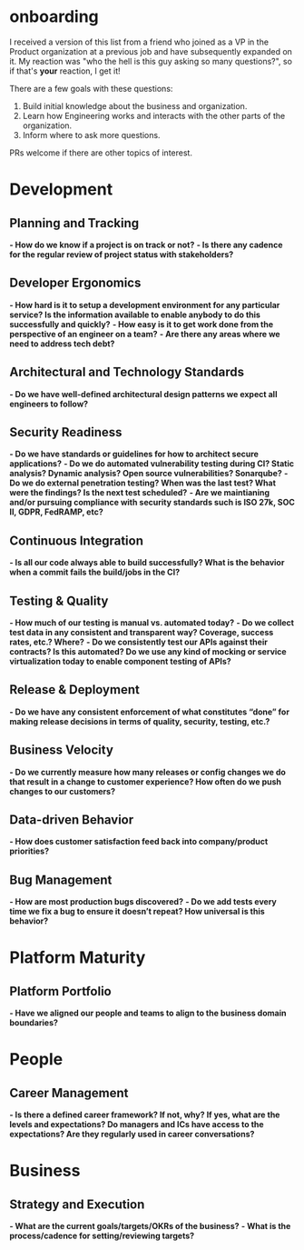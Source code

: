 # onboarding
I received a version of this list from a friend who joined as a VP in the Product organization at a previous job and have subsequently expanded on it. My reaction was "who the hell is this guy asking so many questions?", so if that's **your** reaction, I get it! 

There are a few goals with these questions:
1. Build initial knowledge about the business and organization.
2. Learn how Engineering works and interacts with the other parts of the organization.
3. Inform where to ask more questions.

PRs welcome if there are other topics of interest.

# Development

## Planning and Tracking
**- How do we know if a project is on track or not?**
**- Is there any cadence for the regular review of project status with stakeholders?**

## Developer Ergonomics
**- How hard is it to setup a development environment for any particular service? Is the information available to enable anybody to do this successfully and quickly?**
**- How easy is it to get work done from the perspective of an engineer on a team?**
**- Are there any areas where we need to address tech debt?**

## Architectural and Technology Standards
**- Do we have well-defined architectural design patterns we expect all engineers to follow?**

## Security Readiness
**- Do we have standards or guidelines for how to architect secure applications?**
**- Do we do automated vulnerability testing during CI? Static analysis? Dynamic analysis? Open source vulnerabilities? Sonarqube?**
**- Do we do external penetration testing? When was the last test? What were the findings? Is the next test scheduled?**
**- Are we maintianing and/or pursuing compliance with security standards such is ISO 27k, SOC II, GDPR, FedRAMP, etc?**

## Continuous Integration
**- Is all our code always able to build successfully? What is the behavior when a commit fails the build/jobs in the CI?**

## Testing & Quality
**- How much of our testing is manual vs. automated today?**
**- Do we collect test data in any consistent and transparent way? Coverage, success rates, etc.? Where?**
**- Do we consistently test our APIs against their contracts? Is this automated? Do we use any kind of mocking or service virtualization today to enable component testing of APIs?**

## Release & Deployment
**- Do we have any consistent enforcement of what constitutes “done” for making release decisions in terms of quality, security, testing, etc.?**

## Business Velocity
**- Do we currently measure how many releases or config changes we do that result in a change to customer experience? How often do we push changes to our customers?**

## Data-driven Behavior
**- How does customer satisfaction feed back into company/product priorities?**

## Bug Management
**- How are most production bugs discovered?**
**- Do we add tests every time we fix a bug to ensure it doesn’t repeat? How universal is this behavior?**

# Platform Maturity

## Platform Portfolio
**- Have we aligned our people and teams to align to the business domain boundaries?**

# People

## Career Management
**- Is there a defined career framework? If not, why? If yes, what are the levels and expectations? Do managers and ICs have access to the expectations? Are they regularly used in career conversations?**

# Business

## Strategy and Execution
**- What are the current goals/targets/OKRs of the business?**
**- What is the process/cadence for setting/reviewing targets?**

